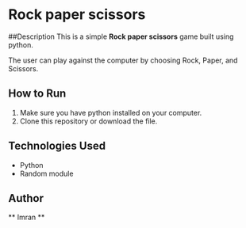 # Rock paper scissors
##Description
This is a simple **Rock paper scissors** game built using python.

The user can play against the computer by choosing Rock, Paper, and Scissors.

## How to Run
1. Make sure you have python installed on your computer.<br>
2. Clone this repository or download the file.

## Technologies Used
- Python
- Random module
## Author 
** Imran ** 
 


